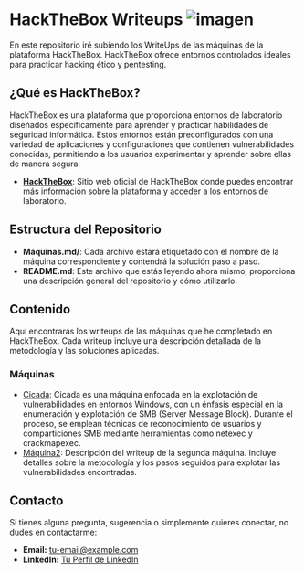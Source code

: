 # HackTheBox Writeups ![imagen](https://github.com/user-attachments/assets/f2108645-7cb5-4699-8d63-e0b8854cf853)


En este repositorio iré subiendo los WriteUps de las máquinas de la plataforma HackTheBox. HackTheBox ofrece entornos controlados ideales para practicar hacking ético y pentesting.

## ¿Qué es HackTheBox?

HackTheBox es una plataforma que proporciona entornos de laboratorio diseñados específicamente para aprender y practicar habilidades de seguridad informática. Estos entornos están preconfigurados con una variedad de aplicaciones y configuraciones que contienen vulnerabilidades conocidas, permitiendo a los usuarios experimentar y aprender sobre ellas de manera segura.

- **[HackTheBox](https://www.hackthebox.com/)**: Sitio web oficial de HackTheBox donde puedes encontrar más información sobre la plataforma y acceder a los entornos de laboratorio.

## Estructura del Repositorio

- **Máquinas.md/**: Cada archivo estará etiquetado con el nombre de la máquina correspondiente y contendrá la solución paso a paso.
- **README.md**: Este archivo que estás leyendo ahora mismo, proporciona una descripción general del repositorio y cómo utilizarlo.

## Contenido

Aquí encontrarás los writeups de las máquinas que he completado en HackTheBox. Cada writeup incluye una descripción detallada de la metodología y las soluciones aplicadas.

### Máquinas

- [Cicada](cicada.md): Cicada es una máquina enfocada en la explotación de vulnerabilidades en entornos Windows, con un énfasis especial en la enumeración y explotación de SMB (Server Message Block). Durante el proceso, se emplean técnicas de reconocimiento de usuarios y comparticiones SMB mediante herramientas como netexec y crackmapexec.
- [Máquina2](Máquina2.md): Descripción del writeup de la segunda máquina. Incluye detalles sobre la metodología y los pasos seguidos para explotar las vulnerabilidades encontradas.

## Contacto

Si tienes alguna pregunta, sugerencia o simplemente quieres conectar, no dudes en contactarme:

- **Email:** [tu-email@example.com](mailto:tu-email@example.com)
- **LinkedIn:** [Tu Perfil de LinkedIn](https://www.linkedin.com/in/tu-perfil)
